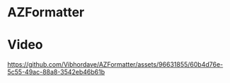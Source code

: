# AZFormatter

# Video

https://github.com/Vibhordave/AZFormatter/assets/96631855/60b4d76e-5c55-49ac-88a8-3542eb46b61b

